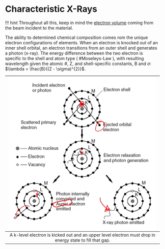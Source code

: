 # Characteristic X-Rays

!!! hint
    Throughout all this, keep in mind the [electron volume](interaction-volume.md) coming from the beam incident to the material.

The ability to determined chemical composition comes rom the unique electron configurations of elements.
When an electron is knocked out of an inner shell orbital, an electron transitions from an outer shell and generates a photon (x-ray).
The energy difference between the two electron is specific to the shell and atom type ( #Moseleys-Law ), with resulting wavelength given the atomic #, Z, and shell-specific constants, B and $\sigma$: $\lambda = \frac{B}{(Z - \sigma)^{2}}$.

| ![](../../../attachments/x-ray-generation/characteristic_x-rays_and_interacting_with_electron_sub-orbitals._220926_172130_EST.png) |
|:--:|
| A k-level electron is kicked out and an upper level electron must drop in energy state to fill that gap. |